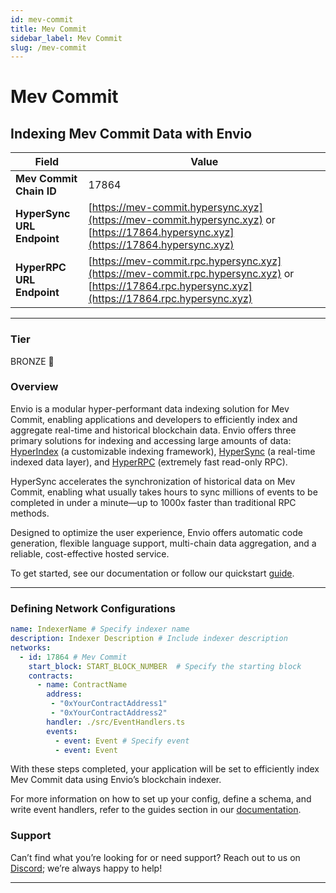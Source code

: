 ```yaml
---
id: mev-commit
title: Mev Commit
sidebar_label: Mev Commit
slug: /mev-commit
---
```


# Mev Commit

## Indexing Mev Commit Data with Envio

| **Field**                     | **Value**                                                                                          |
|-------------------------------|----------------------------------------------------------------------------------------------------|
| **Mev Commit Chain ID**     | 17864                                                                                            |
| **HyperSync URL Endpoint**    | [https://mev-commit.hypersync.xyz](https://mev-commit.hypersync.xyz) or [https://17864.hypersync.xyz](https://17864.hypersync.xyz) |
| **HyperRPC URL Endpoint**     | [https://mev-commit.rpc.hypersync.xyz](https://mev-commit.rpc.hypersync.xyz) or [https://17864.rpc.hypersync.xyz](https://17864.rpc.hypersync.xyz) |

---

### Tier

BRONZE 🥉

### Overview

Envio is a modular hyper-performant data indexing solution for Mev Commit, enabling applications and developers to efficiently index and aggregate real-time and historical blockchain data. Envio offers three primary solutions for indexing and accessing large amounts of data: [HyperIndex](/docs/HyperIndex/overview) (a customizable indexing framework), [HyperSync](/docs/HyperSync/overview) (a real-time indexed data layer), and [HyperRPC](/docs/HyperSync/overview-hyperrpc) (extremely fast read-only RPC).

HyperSync accelerates the synchronization of historical data on Mev Commit, enabling what usually takes hours to sync millions of events to be completed in under a minute—up to 1000x faster than traditional RPC methods.

Designed to optimize the user experience, Envio offers automatic code generation, flexible language support, multi-chain data aggregation, and a reliable, cost-effective hosted service.

To get started, see our documentation or follow our quickstart [guide](/docs/HyperIndex/contract-import).

---

### Defining Network Configurations

```yaml
name: IndexerName # Specify indexer name
description: Indexer Description # Include indexer description
networks:
  - id: 17864 # Mev Commit  
    start_block: START_BLOCK_NUMBER  # Specify the starting block
    contracts:
      - name: ContractName
        address:
         - "0xYourContractAddress1"
         - "0xYourContractAddress2"
        handler: ./src/EventHandlers.ts
        events:
          - event: Event # Specify event
          - event: Event
```

With these steps completed, your application will be set to efficiently index Mev Commit data using Envio’s blockchain indexer.

For more information on how to set up your config, define a schema, and write event handlers, refer to the guides section in our [documentation](/docs/HyperIndex/configuration-file).

### Support

Can’t find what you’re looking for or need support? Reach out to us on [Discord](https://discord.com/invite/Q9qt8gZ2fX); we’re always happy to help!

---

